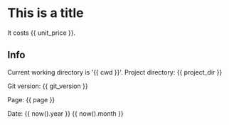 # This is a title

It costs {{ unit_price }}.

## Info
Current working directory is '{{ cwd }}'.
Project directory: {{ project_dir }}

Git version: {{ git_version }}

Page: {{ page }}

Date: {{ now().year }} {{ now().month }}